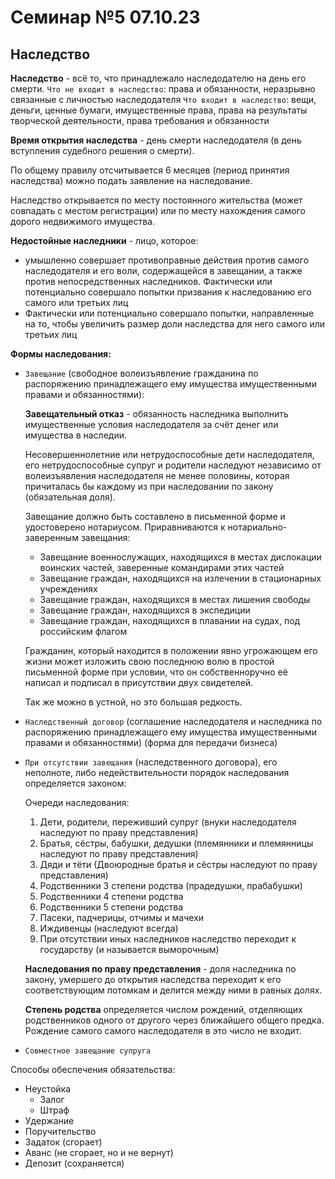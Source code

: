 # Семинар №5 07.10.23

## Наследство

**Наследство** - всё то, что принадлежало наследодателю на день его смерти.
`Что не входит в наследство`: права и обязанности, неразрывно связанные с личностью наследодателя
`Что входит в наследство`: вещи, деньги, ценные бумаги, имущественные права, права на результаты творческой деятельности, права требования и обязанности

**Время открытия наследства** - день смерти наследодателя (в день вступления судебного решения о смерти).

По общему правилу отсчитывается 6 месяцев (период принятия наследства) можно подать заявление на наследование.

Наследство открывается по месту постоянного жительства (может совпадать с местом регистрации) или по месту нахождения самого дорого недвижимого имущества.

**Недостойные наследники** - лицо, которое:

- умышленно совершает противоправные действия против самого наследодателя и его воли, содержащейся в завещании, а также против непосредственных наследников. Фактически или потенциально совершало попытки призвания к наследованию его самого или третьих лиц
- Фактически или потенциально совершало попытки, направленные на то, чтобы увеличить размер доли наследства для него самого или третьих лиц

**Формы наследования:**

- `Завещание` (свободное волеизъявление гражданина по распоряжению принадлежащего ему имущества имущественными правами и обязанностями):

  **Завещательный отказ** - обязанность наследника выполнить имущественные условия наследодателя за счёт денег или имущества в наследии.
  
  Несовершеннолетние или нетрудоспособные дети наследодателя, его нетрудоспособные супруг и родители наследуют независимо от волеизъявления наследодателя не менее половины, которая причиталась бы каждому из при наследовании по закону (обязательная доля).

  Завещание должно быть составлено в письменной форме и удостоверено нотариусом.
  Приравниваются к нотариально-заверенным завещания:

  - Завещание военнослужащих, находящихся в местах дислокации воинских частей, заверенные командирами этих частей
  - Завещание граждан, находящихся на излечении в стационарных учреждениях
  - Завещание граждан, находящихся в местах лишения свободы
  - Завещание граждан, находящихся в экспедиции
  - Завещание граждан, находящихся в плавании на судах, под российским флагом

  Гражданин, который находится в положении явно угрожающем его жизни может изложить свою последнюю волю в простой письменной форме при условии, что он собственноручно её написал и подписал в присутствии двух свидетелей.

  Так же можно в устной, но это большая редкость.

- `Наследственный договор` (соглашение наследодателя и наследника по распоряжению принадлежащего ему имущества имущественными правами и обязанностями) (форма для передачи бизнеса)
- `При отсутствии завещания` (наследственного договора), его неполноте, либо недействительности порядок наследования определяется законом:

  Очереди наследования:

  1. Дети, родители, переживший супруг (внуки наследодателя наследуют по праву представления)
  2. Братья, сёстры, бабушки, дедушки (племянники и племянницы наследуют по праву представления)
  3. Дяди и тёти (Двоюродные братья и сёстры наследуют по праву представления)
  4. Родственники 3 степени родства (прадедушки, прабабушки)
  5. Родственники 4 степени родства
  6. Родственники 5 степени родства
  7. Пасеки, падчерицы, отчимы и мачехи
  8. Иждивенцы (наследуют всегда)
  9. При отсутствии иных наследников наследство переходит к государству (и называется выморочным)

  **Наследования по праву представления** - доля наследника по закону, умершего до открытия наследства переходит к его соответствующим потомкам и делится между ними в равных долях.

  **Степень родства** определяется числом рождений, отделяющих родственников одного от другого через ближайшего общего предка. Рождение самого самого наследодателя в это число не входит.

- `Совместное завещание супруга`

Способы обеспечения обязательства:

- Неустойка
  - Залог
  - Штраф
- Удержание
- Поручительство
- Задаток (сгорает)
- Аванс (не сгорает, но и не вернут)
- Депозит (сохраняется)
